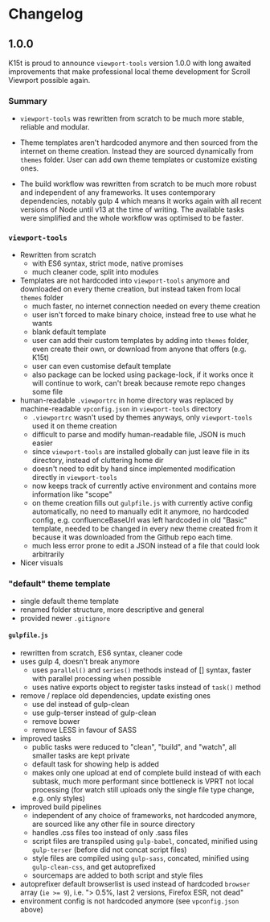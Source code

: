 # Changelog

## 1.0.0

K15t is proud to announce `viewport-tools` version 1.0.0 with long awaited improvements that make professional local theme development for Scroll Viewport possible again.

### Summary

- `viewport-tools` was rewritten from scratch to be much more stable, reliable and modular.

- Theme templates aren't hardcoded anymore and then sourced from the internet on theme creation. Instead they are sourced dynamically from `themes` folder. User can add own theme templates or customize existing ones.

- The build workflow was rewritten from scratch to be much more robust and independent of any frameworks. It uses contemporary dependencies, notably gulp 4 which means it works again with all recent versions of Node until v13 at the time of writing. The available tasks were simplified and the whole workflow was optimised to be faster.

### `viewport-tools`

- Rewritten from scratch
    - with ES6 syntax, strict mode, native promises
    - much cleaner code, split into modules
- Templates are not hardcoded into `viewport-tools` anymore and downloaded on every theme creation, but instead taken from local `themes` folder
    - much faster, no internet connection needed on every theme creation
    - user isn't forced to make binary choice, instead free to use what he wants
    - blank default template
    - user can add their custom templates by adding into `themes` folder, even create their own, or download from anyone that offers (e.g. K15t)
    - user can even customise default template
    - also package can be locked using package-lock, if it works once it will continue to work, can't break because remote repo changes some file
- human-readable `.viewportrc` in home directory was replaced by machine-readable `vpconfig.json` in `viewport-tools` directory
    - `.viewportrc` wasn't used by themes anyways, only `viewport-tools` used it on theme creation
    - difficult to parse and modify human-readable file, JSON is much easier
    - since `viewport-tools` are installed globally can just leave file in its directory, instead of cluttering home dir
    - doesn't need to edit by hand since implemented modification directly in `viewport-tools`
    - now keeps track of currently active environment and contains more information like "scope"
    - on theme creation fills out `gulpfile.js` with currently active config automatically, no need to manually edit it anymore, no hardcoded config, e.g. confluenceBaseUrl was left hardcoded in old "Basic" template, needed to be changed in every new theme created from it because it was downloaded from the Github repo each time.
    - much less error prone to edit a JSON instead of a file that could look arbitrarily
- Nicer visuals

### "default" theme template

- single default theme template
- renamed folder structure, more descriptive and general
- provided newer `.gitignore`

#### `gulpfile.js`

- rewritten from scratch, ES6 syntax, cleaner code
- uses gulp 4, doesn't break anymore
    - uses `parallel()` and `series()` methods instead of [] syntax, faster with parallel processing when possible
    - uses native exports object to register tasks instead of `task()` method
- remove / replace old dependencies, update existing ones
    - use del instead of gulp-clean
    - use gulp-terser instead of gulp-clean
    - remove bower
    - remove LESS in favour of SASS
- improved tasks
    - public tasks were reduced to "clean", "build", and "watch", all smaller tasks are kept private
    - default task for showing help is added
    - makes only one upload at end of complete build instead of with each subtask, much more performant since bottleneck is VPRT not local processing (for watch still uploads only the single file type change, e.g. only styles)
- improved build pipelines
    - independent of any choice of frameworks, not hardcoded anymore, are sourced like any other file in source directory
    - handles .css files too instead of only .sass files
    - script files are transpiled using `gulp-babel`, concated, minified using `gulp-terser` (before did not concat script files)
    - style files are compiled using `gulp-sass`, concated, minified using `gulp-clean-css`, and get autoprefixed
    - sourcemaps are added to both script and style files
- autoprefixer default browserlist is used instead of hardcoded `browser` array (`ie >= 9`), i.e. "> 0.5%, last 2 versions, Firefox ESR, not dead"
- environment config is not hardcoded anymore (see `vpconfig.json` above)